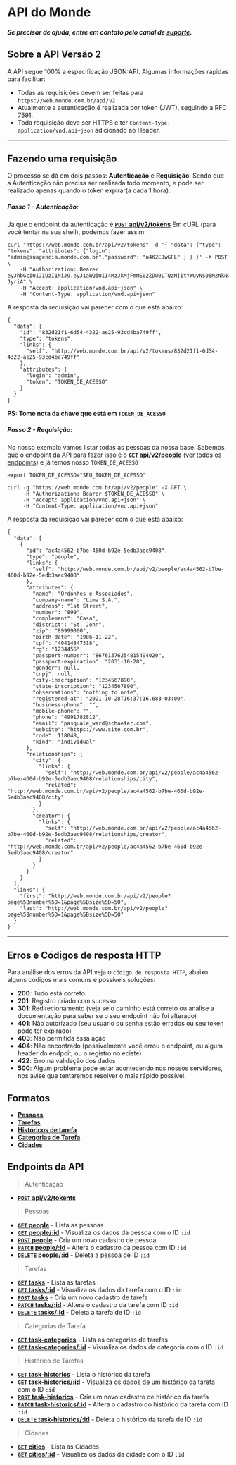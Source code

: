 # API do Monde

##### Se precisar de ajuda, entre em contato pelo canal de [suporte](https://www.monde.com.br/suporte/).

## Sobre a API Versão 2
A API segue 100% a especificação JSON:API. Algumas informações rápidas para facilitar:
* Todas as requisições devem ser feitas para `https://web.monde.com.br/api/v2`
* Atualmente a autenticação é realizada por token (JWT), seguindo a RFC 7591.
* Toda requisição deve ser HTTPS e ter `Content-Type: application/vnd.api+json` adicionado ao Header.

***


## Fazendo uma requisição


O processo se dá em dois passos: **Autenticação** e **Requisição**. Sendo que a Autenticação não precisa ser realizada todo momento, e pode ser realizado apenas quando o token expirar(a cada 1 hora).

##### Passo 1 - Autenticação:

Já que o endpoint da autenticação é [**<code>POST</code> api/v2/tokens**](v2/authentication/POST_tokens.md) Em cURL (para você tentar na sua shell), podemos fazer assim:


```
curl "https://web.monde.com.br/api/v2/tokens" -d '{ "data": {"type": "tokens", "attributes": {"login": "admin@suagencia.monde.com.br","password": "u4K2EJwGFL" } } }' -X POST \
	-H "Authorization: Bearer eyJhbGciOiJIUzI1NiJ9.eyJ1aWQiOiI4MzJkMjFmMS02ZDU0LTQzMjItYWUyNS05M2NkNGJhNzQ5ZmYiLCJpc3N1ZXIiOiJNb25kZSIsInNjaGVtYSI6Im1vbmRlc2lzdGVtYXMiLCJleHAiOjE2MzU0NTM0MzR9.HVW91M7lSA07syCxPPdVJOSi8M7Z9nGQ5ZxPz-JyriA" \
	-H "Accept: application/vnd.api+json" \
	-H "Content-Type: application/vnd.api+json"
```

A resposta da requisição vai parecer com o que está abaixo:

```
{
  "data": {
    "id": "832d21f1-6d54-4322-ae25-93cd4ba749ff",
    "type": "tokens",
    "links": {
      "self": "http://web.monde.com.br/api/v2/tokens/832d21f1-6d54-4322-ae25-93cd4ba749ff"
    },
    "attributes": {
      "login": "admin",
      "token": "TOKEN_DE_ACESSO"
    }
  }
}
```
**PS: Tome nota da chave que está em `TOKEN_DE_ACESSO`**

##### Passo 2 - Requisição:

No nosso exemplo vamos listar todas as pessoas da nossa base.
Sabemos que o endpoint da API para fazer isso é o [**<code>GET</code> api/v2/people**](v2/people/GET_people.md) ([ver todos os endpoints](#endpoints-da-api)) e já temos nosso `TOKEN_DE_ACESSO`


```
export TOKEN_DE_ACESSO="SEU_TOKEN_DE_ACESSO"

curl -g "https://web.monde.com.br/api/v2/people" -X GET \
     -H "Authorization: Bearer $TOKEN_DE_ACESSO" \
     -H "Accept: application/vnd.api+json" \
     -H "Content-Type: application/vnd.api+json"
```

A resposta da requisição vai parecer com o que está abaixo:

```
{
  "data": [
    {
      "id": "ac4a4562-b7be-460d-b92e-5edb3aec9408",
      "type": "people",
      "links": {
        "self": "http://web.monde.com.br/api/v2/people/ac4a4562-b7be-460d-b92e-5edb3aec9408"
      },
      "attributes": {
        "name": "Ordonhes e Associados",
        "company-name": "Lima S.A.",
        "address": "1st Street",
        "number": "899",
        "complement": "Casa",
        "district": "St. John",
        "zip": "89999000",
        "birth-date": "1986-11-22",
        "cpf": "40414847318",
        "rg": "1234456",
        "passport-number": "86761376254815494020",
        "passport-expiration": "2031-10-28",
        "gender": null,
        "cnpj": null,
        "city-inscription": "1234567890",
        "state-inscription": "1234567890",
        "observations": "nothing to note",
        "registered-at": "2021-10-28T16:37:16.683-03:00",
        "business-phone": "",
        "mobile-phone": "",
        "phone": "4991782812",
        "email": "pasquale_ward@schaefer.com",
        "website": "https://www.site.com.br",
        "code": 118048,
        "kind": "individual"
      },
      "relationships": {
        "city": {
          "links": {
            "self": "http://web.monde.com.br/api/v2/people/ac4a4562-b7be-460d-b92e-5edb3aec9408/relationships/city",
            "related": "http://web.monde.com.br/api/v2/people/ac4a4562-b7be-460d-b92e-5edb3aec9408/city"
          }
        },
        "creator": {
          "links": {
            "self": "http://web.monde.com.br/api/v2/people/ac4a4562-b7be-460d-b92e-5edb3aec9408/relationships/creator",
            "related": "http://web.monde.com.br/api/v2/people/ac4a4562-b7be-460d-b92e-5edb3aec9408/creator"
          }
        }
      }
    }
  ],
  "links": {
    "first": "http://web.monde.com.br/api/v2/people?page%5Bnumber%5D=1&page%5Bsize%5D=50",
    "last": "http://web.monde.com.br/api/v2/people?page%5Bnumber%5D=1&page%5Bsize%5D=50"
  }
}
```
 ***


## Erros e Códigos de resposta HTTP


Para análise dos erros da API veja o `código de resposta HTTP`, abaixo alguns códigos mais comuns e possíveis soluções:


- **200**: Tudo está correto.
- **201**: Registro criado com sucesso
- **301**: Redirecionamento (veja se o caminho está correto ou analise a documentação para saber se o seu endpoint não foi alterado)
- **401**: Não autorizado (seu usuário ou senha estão errados ou seu token pode ter expirado)
- **403**: Não permitida essa ação
- **404**: Não encontrado (possivelmente você errou o endpoint, ou algum header do endpoit, ou o registro no eciste)
- **422**: Erro na validação dos dados
- **500**: Algum problema pode estar acontecendo nos nossos servidores, nos avise que tentaremos resolver o mais rápido possível.


Formatos
-----------------------------

- **[Pessoas](v2/full_format.md#pessoas)**
- **[Tarefas](v2/full_format.md#tarefas)**
- **[Históricos de tarefa](v2/full_format.md#histórico-de-tarefa)**
- **[Categorias de Tarefa](v2/full_format.md#categorias-de-tarefa)**
- **[Cidades](v2/full_format.md#cidades)**

Endpoints da API
----------------------------------

> Autenticação

- **[<code>POST</code> api/v2/tokents](v2/authentication/POST_tokens.md)**

> Pessoas
- **[<code>GET</code> people](v2/people/GET_people.md)** - Lista as pessoas
- **[<code>GET</code> people/:id](v2/people/GET_people_show.md)** - Visualiza os dados da pessoa com o ID `:id`
- **[<code>POST</code> people](v2/people/POST_people.md)** - Cria um novo cadastro de pessoa
- **[<code>PATCH</code> people/:id](v2/people/PATCH_people_edit.md)** - Altera o cadastro da pessoa com ID `:id`
- **[<code>DELETE</code> people/:id](v2/people/DELETE_people.md)** - Deleta a pessoa de ID `:id`


> Tarefas
- **[<code>GET</code> tasks](v2/tasks/GET_tasks.md)** - Lista as tarefas
- **[<code>GET</code> tasks/:id](v2/tasks/GET_tasks_show.md)** - Visualiza os dados da tarefa com o ID `:id`
- **[<code>POST</code> tasks](v2/tasks/POST_tasks.md)** - Cria um novo cadastro de tarefa
- **[<code>PATCH</code> tasks/:id](v2/tasks/PATCH_tasks_edit.md)** - Altera o cadastro da tarefa com ID `:id`
- **[<code>DELETE</code> tasks/:id](v2/tasks/DELETE_tasks.md)** - Deleta a tarefa de ID `:id`

> Categorias de Tarefa
- **[<code>GET</code> task-categories](v2/task_categories/GET_task_categories.md)** - Lista as categorias de tarefas
- **[<code>GET</code> task-categories/:id](v2/task_categories/GET_task_categories_show.md)** - Visualiza os dados da categoria com o ID `:id`

> Histórico de Tarefas
- **[<code>GET</code> task-historics](v2/task_historics/GET_task_historics.md)** - Lista o histórico da tarefa
- **[<code>GET</code> task-historics/:id](v2/task_historics/GET_task_historics_show.md)** - Visualiza os dados de um histórico da tarefa com o ID `:id`
- **[<code>POST</code> task-historics](v2/task_historics/POST_task_historics.md)** - Cria um novo cadastro de histórico da tarefa
- **[<code>PATCH</code> task-historics/:id](v2/task_historics/PATCH_task_historics_edit.md)** - Altera o cadastro do histórico da tarefa com ID `:id`
- **[<code>DELETE</code> task-historics/:id](v2/task_historics/DELETE_task_historics.md)** - Deleta o histórico da tarefa de ID `:id`

> Cidades
- **[<code>GET</code> cities](v2/cities/GET_cities.md)** - Lista as Cidades
- **[<code>GET</code> cities/:id](v2/cities/GET_cities_show.md)** - Visualiza os dados da cidade com o ID `:id`
